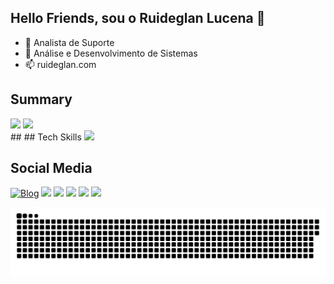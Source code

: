 ## Hello Friends, sou o Ruideglan Lucena 👋

- 🔭 Analista de Suporte
- 🌱 Análise e Desenvolvimento de Sistemas
- 📫 ruideglan.com
## Summary
<div>
    <picture>
    <source
      srcset="https://github-readme-stats.vercel.app/api?username=ruideglan&show_icons=true&rank_icon=github&theme=merko"
      media="(prefers-color-scheme: dark)"
    />
    <source
      srcset="https://github-readme-stats.vercel.app/api?username=ruideglan&show_icons=true&rank_icon=github&theme=catppuccin_latte"
      media="(prefers-color-scheme: light), (prefers-color-scheme: no-preference)"
    />
    <img src="https://github-readme-stats.vercel.app/api?username=ruideglan&show_icons=true" />
  </picture> 
  <picture>
    <source
      srcset="https://github-readme-stats.vercel.app/api/top-langs?username=ruideglan&layout=compact&langs_count=8&card_width=360&theme=merko"
      media="(prefers-color-scheme: dark)"
    />
    <source
      srcset="https://github-readme-stats.vercel.app/api/top-langs?username=ruideglan&layout=compact&langs_count=8&card_width=360&theme=catppuccin_latte"
      media="(prefers-color-scheme: light), (prefers-color-scheme: no-preference)"
    />
    <img src="https://github-readme-stats.vercel.app/api?username=ruideglan&show_icons=true" />
  </picture> 
</div>
<!--
<div>
<a href="https://github.com/anuraghazra/github-readme-stats">
  <img align="center" src="https://github-readme-stats.vercel.app/api/pin/?username=ruideglan&repo=Feedbro_pt_BR" />
</a>
<a href="https://github.com/anuraghazra/convoychat">
  <img align="center" src="https://github-readme-stats.vercel.app/api/pin/?username=ruideglan&repo=lidiavillachic.github.io" />
</a>
</div>
site com badges: https://dev.to/envoy_/150-badges-for-github-pnk
-->
##
## Tech Skills
<a <a href=""><img src="https://img.shields.io/badge/Windows-0078D6?style=for-the-badge&logo=windows&logoColor=white" target="_blank"></a>

## Social Media
[![Blog](https://img.shields.io/website?label=Ruideglan.com&style=for-the-badge&url=https://www.ruideglan.com/)](https://www.ruideglan.com/)
<a href="https://linkedin.com/in/ruideglan"><img src="https://img.shields.io/badge/LinkedIn-0077B5?style=for-the-badge&logo=linkedin&logoColor=white" target="_blank"></a>
<a href="https://instagram.com/ruideglan"><img src="https://img.shields.io/badge/Instagram-E4405F?style=for-the-badge&logo=instagram&logoColor=white" target="_blank"></a>
<a href="https://youtube.com/@ruideglanoficial"><img src="https://img.shields.io/badge/YouTube-FF0000?style=for-the-badge&logo=youtube&logoColor=white" target="_blank"></a>
<a href="https://t.me/ruideglan"><img src="https://img.shields.io/badge/Telegram-2CA5E0?style=for-the-badge&logo=telegram&logoColor=white" target="_blank"></a>
<a href="https://wa.me/5561983409985"><img src="https://img.shields.io/badge/WhatsApp-25D366?style=for-the-badge&logo=whatsapp&logoColor=white" target="_blank"></a>

<picture>
  <source media="(prefers-color-scheme: dark)" srcset="https://github.com/ruideglan/ruideglan/blob/output/github-snake-dark.svg">
  <img alt="Github-Snake" src="https://github.com/ruideglan/ruideglan/blob/output/github-snake.svg">
</picture>

<!--
<picture>
  <source media="(prefers-color-scheme: dark)" srcset="https://github.com/ruideglan/ruideglan/blob/output/github-snake-dark.svg" />
  <source media="(prefers-color-scheme: light)" srcset="https://github.com/ruideglan/ruideglan/blob/output/github-snake.svg" />
  <img alt="github-snake" src="github-snake.svg" />
</picture>
-->

